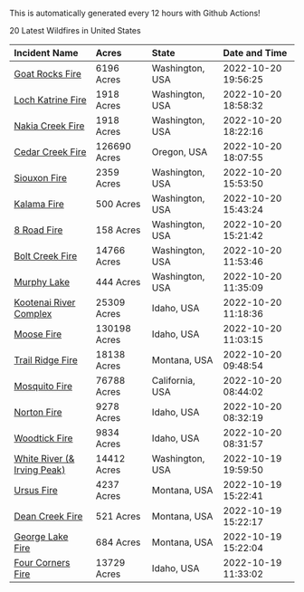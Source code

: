 This is automatically generated every 12 hours with Github Actions!

20 Latest Wildfires in United States

 | Incident Name | Acres | State | Date and Time |
|:---|:---|:---|:---|
| [Goat Rocks Fire](https://inciweb.nwcg.gov/incident/8415/) | 6196 Acres | Washington, USA | 2022-10-20 19:56:25 |
| [Loch Katrine Fire](https://inciweb.nwcg.gov/incident/8447/) | 1918 Acres | Washington, USA | 2022-10-20 18:58:32 |
| [Nakia Creek Fire](https://inciweb.nwcg.gov/incident/8443/) | 1918 Acres | Washington, USA | 2022-10-20 18:22:16 |
| [Cedar Creek Fire](https://inciweb.nwcg.gov/incident/8307/) | 126690 Acres | Oregon, USA | 2022-10-20 18:07:55 |
| [Siouxon Fire](https://inciweb.nwcg.gov/incident/8436/) | 2359 Acres | Washington, USA | 2022-10-20 15:53:50 |
| [Kalama Fire](https://inciweb.nwcg.gov/incident/8420/) | 500 Acres | Washington, USA | 2022-10-20 15:43:24 |
| [8 Road Fire](https://inciweb.nwcg.gov/incident/8448/) | 158 Acres | Washington, USA | 2022-10-20 15:21:42 |
| [Bolt Creek Fire](https://inciweb.nwcg.gov/incident/8417/) | 14766 Acres | Washington, USA | 2022-10-20 11:53:46 |
| [Murphy Lake](https://inciweb.nwcg.gov/incident/8445/) | 444 Acres | Washington, USA | 2022-10-20 11:35:09 |
| [Kootenai River Complex ](https://inciweb.nwcg.gov/incident/8378/) | 25309 Acres | Idaho, USA | 2022-10-20 11:18:36 |
| [Moose Fire](https://inciweb.nwcg.gov/incident/8249/) | 130198 Acres | Idaho, USA | 2022-10-20 11:03:15 |
| [Trail Ridge Fire](https://inciweb.nwcg.gov/incident/8365/) | 18138 Acres | Montana, USA | 2022-10-20 09:48:54 |
| [Mosquito Fire](https://inciweb.nwcg.gov/incident/8398/) | 76788 Acres | California, USA | 2022-10-20 08:44:02 |
| [Norton Fire](https://inciweb.nwcg.gov/incident/8308/) | 9278 Acres | Idaho, USA | 2022-10-20 08:32:19 |
| [Woodtick Fire](https://inciweb.nwcg.gov/incident/8253/) | 9834 Acres | Idaho, USA | 2022-10-20 08:31:57 |
| [White River (& Irving Peak)](https://inciweb.nwcg.gov/incident/8329/) | 14412 Acres | Washington, USA | 2022-10-19 19:59:50 |
| [Ursus Fire](https://inciweb.nwcg.gov/incident/8367/) | 4237 Acres | Montana, USA | 2022-10-19 15:22:41 |
| [Dean Creek Fire](https://inciweb.nwcg.gov/incident/8330/) | 521 Acres | Montana, USA | 2022-10-19 15:22:17 |
| [George Lake Fire](https://inciweb.nwcg.gov/incident/8399/) | 684 Acres | Montana, USA | 2022-10-19 15:22:04 |
| [Four Corners Fire](https://inciweb.nwcg.gov/incident/8331/) | 13729 Acres | Idaho, USA | 2022-10-19 11:33:02 |
